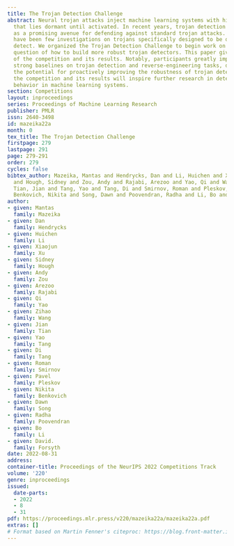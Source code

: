```yaml
---
title: The Trojan Detection Challenge
abstract: Neural trojan attacks inject machine learning systems with hidden behavior
  that lies dormant until activated. In recent years, trojan detection has emerged
  as a promising avenue for defending against standard trojan attacks. However, there
  have been few investigations on trojans specifically designed to be difficult to
  detect. We organized the Trojan Detection Challenge to begin work on the important
  question of how to build more robust trojan detectors. This paper gives an overview
  of the competition and its results. Notably, participants greatly improved over
  strong baselines on trojan detection and reverse-engineering tasks, demonstrating
  the potential for proactively improving the robustness of trojan detectors. We hope
  the competition and its results will inspire further research in detecting hidden
  behavior in machine learning systems.
section: Competitions
layout: inproceedings
series: Proceedings of Machine Learning Research
publisher: PMLR
issn: 2640-3498
id: mazeika22a
month: 0
tex_title: The Trojan Detection Challenge
firstpage: 279
lastpage: 291
page: 279-291
order: 279
cycles: false
bibtex_author: Mazeika, Mantas and Hendrycks, Dan and Li, Huichen and Xu, Xiaojun
  and Hough, Sidney and Zou, Andy and Rajabi, Arezoo and Yao, Qi and Wang, Zihao and
  Tian, Jian and Tang, Yao and Tang, Di and Smirnov, Roman and Pleskov, Pavel and
  Benkovich, Nikita and Song, Dawn and Poovendran, Radha and Li, Bo and Forsyth, David.
author:
- given: Mantas
  family: Mazeika
- given: Dan
  family: Hendrycks
- given: Huichen
  family: Li
- given: Xiaojun
  family: Xu
- given: Sidney
  family: Hough
- given: Andy
  family: Zou
- given: Arezoo
  family: Rajabi
- given: Qi
  family: Yao
- given: Zihao
  family: Wang
- given: Jian
  family: Tian
- given: Yao
  family: Tang
- given: Di
  family: Tang
- given: Roman
  family: Smirnov
- given: Pavel
  family: Pleskov
- given: Nikita
  family: Benkovich
- given: Dawn
  family: Song
- given: Radha
  family: Poovendran
- given: Bo
  family: Li
- given: David.
  family: Forsyth
date: 2022-08-31
address:
container-title: Proceedings of the NeurIPS 2022 Competitions Track
volume: '220'
genre: inproceedings
issued:
  date-parts:
  - 2022
  - 8
  - 31
pdf: https://proceedings.mlr.press/v220/mazeika22a/mazeika22a.pdf
extras: []
# Format based on Martin Fenner's citeproc: https://blog.front-matter.io/posts/citeproc-yaml-for-bibliographies/
---
```


